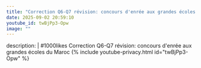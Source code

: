 ```yaml
---
title: "Correction Q6-Q7 révision: concours d'enrée aux grandes écoles du Maroc"
date: 2025-09-02 20:59:10 
youtube_id: twBjPp3-Opw
image: ""
---
```

description: |
  #1000likes
  Correction Q6-Q7 révision: concours d'enrée aux grandes écoles du Maroc
{% include youtube-privacy.html id="twBjPp3-Opw" %}
